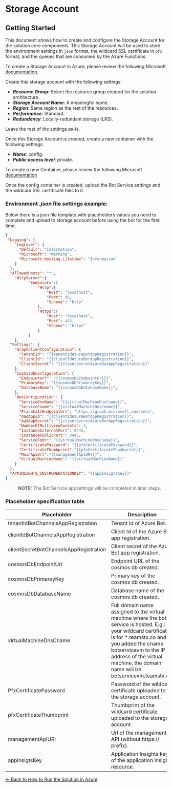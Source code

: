 # Storage Account

## Getting Started

This document shows how to create and configure the Storage Account for the solution core components. This Storage Account will be used to store the environment settings in `json` format, the wildcard SSL certificate in `pfx` format, and the queues that are consumed by the Azure Functions. 

To create a Storage Account in Azure, please review the following Microsoft [documentation](https://docs.microsoft.com/en-us/azure/storage/common/storage-account-create?tabs=azure-portal).

Create this storage account with the following settings:
- ***Resource Group:*** Select the resource group created for the solution architecture.
- ***Storage Account Name***: A meaningful name.
- ***Region***: Same region as the rest of the resources.
- ***Performance***: Standard.
- ***Redundancy***: Locally-redundant storage (LRS).

Leave the rest of the settings as-is.

Once this Storage Account is created, create a new container with the following settings: 
- ***Name***: config.
- ***Public access level***: private.

To create a new Container, please review the following Microsoft [documentation](https://docs.microsoft.com/en-us/azure/storage/blobs/storage-quickstart-blobs-portal#create-a-container)

Once the config container is created, upload the Bot Service settings and the wildcard SSL certificate files to it.

### Environment ***.json*** file settings example:
Below there is a json file template with placeholders values you need to complete and upload to storage account before using the bot for the first time.

```json
{
 "Logging": {
    "LogLevel": {
      "Default": "Information",
      "Microsoft": "Warning",
      "Microsoft.Hosting.Lifetime": "Information"
    }
  },
  "AllowedHosts": "*",
	"HttpServer":{
          "Endpoints":{
              "Http":{
                  "Host": "localhost",
                  "Port": 80,
                  "Scheme": "http"
              },
              "Https":{
                  "Host": "localhost",
                  "Port": 443,
                  "Scheme": "https"
              }
          }
    },
  "Settings": {
    "GraphClientConfiguration": {
      "TenantId": "{{tenantIdAzureBotAppRegistration}}",
      "ClientId": "{{clientIdAzureBotAppRegistration}}",
      "ClientSecret": "{{clientSecretAzureBotAppRegistration}}"
    },
    "CosmosDbConfiguration": {
      "EndpointUrl": "{{cosmosDbEndpointUrl}}",
      "PrimaryKey": "{{cosmosDbPrimareyKey}}",
      "DatabaseName": "{{cosmosDbDatabaseName}}",
    },
    "BotConfiguration": {
      "ServiceDnsName": "{{virtualMachineDnsCname}}",
      "ServiceCname": "{{virtualMachineDnsCname}}",
      "PlaceCallEndpointUrl": "https://graph.microsoft.com/beta",
      "AadAppId": "{{clientIdAzureBotAppRegistration}}",
      "AadAppSecret": "{{clientSecretAzureBotAppRegistration}}",
      "NumberOfMultiviewSockets": 3,
      "InstanceInternalPort": 8445,
      "InstancePublicPort": 8445,
      "ServiceFqdn": "{{virtualMachineDnsCname}}",
      "CertificatePassword": "{{pfxCertificatePassword}}",
      "CertificateThumbprint":"{{pfxCertificateThumbprint}}",
      "MainApiUrl":"{{managementApiURl}}",
      "VirtualMachineName": "{{virtualMachineName}}"
    }
  },
  "APPINSIGHTS_INSTRUMENTATIONKEY": "{{appInsigtsKey}}"
}
```
> **NOTE:** The Bot Service appsettings will be completed in later steps.

### Placeholder specification table

| Placeholder                            | Description                                                                                                                                                                                                                                                               |
|----------------------------------------|---------------------------------------------------------------------------------------------------------------------------------------------------------------------------------------------------------------------------------------------------------------------------|
| tenantIdBotChannelsAppRegistration     | Tenant Id of Azure Bot.                                                                                                                                                                                                                                   |
| clientIdBotChannelsAppRegistration     | Client Id of the Azure Bot app registration.                                                                                                                                                                                                                           |
| clientSecretBotChannelsAppRegistration | Client secret of the Azure Bot app registration.                                                                                                                                                                                                                       |
| cosmosDbEndpointUrl                    | Endpoint URL of the cosmos db created.                                                                                                                                                                                                        |
| cosmosDbPrimareyKey                    | Primary key of the cosmos db created.                                                                                                                                                                                                         |
| cosmosDbDatabaseName                   | Database name of the cosmos db created.                                                                                                                                                                                                       |
| virtualMachineDnsCname                 | Full domain name assigned to the virtual machine where the bot service is hosted. E.g.: If your wildcard certificate is for *.teamstx.co and you added the cname botservicevm to the IP address of the virtual machine, the domain name will be botservicevm.teamstx.co. |
| PfxCertificatePassword                 | Password of the wildcard certificate uploaded to the storage account.                                                                                                                                                                                                     |
| pfxCertificateThumbprint               | Thumbprint of the wildcard certificate uploaded to the storage account.                                                                                                                                                                                                   |
| managementApiURl                       | Url of the management API (without https:// prefix).                                                                                                                                                                                                                      |
| appInsigtsKey                          | Application Insights key of the application insights resource.                                                                                                                                                                        |

[← Back to How to Run the Solution in Azure](README.md#how-to-run-the-solution-in-azure)

